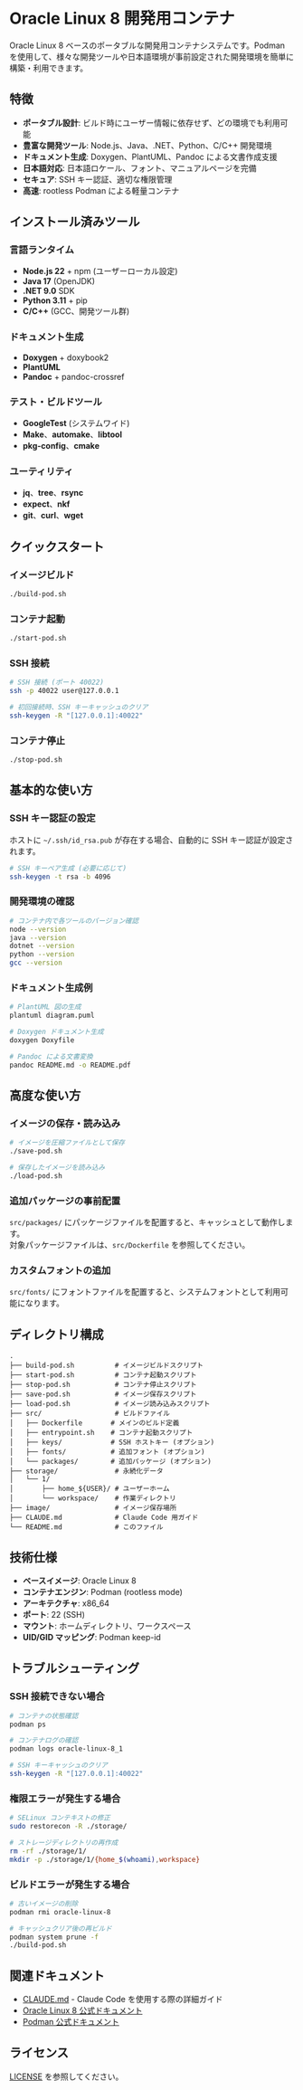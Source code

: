 # Oracle Linux 8 開発用コンテナ

Oracle Linux 8 ベースのポータブルな開発用コンテナシステムです。Podman を使用して、様々な開発ツールや日本語環境が事前設定された開発環境を簡単に構築・利用できます。

## 特徴

- **ポータブル設計**: ビルド時にユーザー情報に依存せず、どの環境でも利用可能
- **豊富な開発ツール**: Node.js、Java、.NET、Python、C/C++ 開発環境
- **ドキュメント生成**: Doxygen、PlantUML、Pandoc による文書作成支援
- **日本語対応**: 日本語ロケール、フォント、マニュアルページを完備
- **セキュア**: SSH キー認証、適切な権限管理
- **高速**: rootless Podman による軽量コンテナ

## インストール済みツール

### 言語ランタイム

- **Node.js 22** + npm (ユーザーローカル設定)
- **Java 17** (OpenJDK)
- **.NET 9.0** SDK
- **Python 3.11** + pip
- **C/C++** (GCC、開発ツール群)

### ドキュメント生成

- **Doxygen** + doxybook2
- **PlantUML**
- **Pandoc** + pandoc-crossref

### テスト・ビルドツール

- **GoogleTest** (システムワイド)
- **Make**、**automake**、**libtool**
- **pkg-config**、**cmake**

### ユーティリティ

- **jq**、**tree**、**rsync**
- **expect**、**nkf**
- **git**、**curl**、**wget**

## クイックスタート

### イメージビルド

```bash
./build-pod.sh
```

### コンテナ起動

```bash
./start-pod.sh
```

### SSH 接続

```bash
# SSH 接続 (ポート 40022)
ssh -p 40022 user@127.0.0.1

# 初回接続時、SSH キーキャッシュのクリア
ssh-keygen -R "[127.0.0.1]:40022"
```

### コンテナ停止

```bash
./stop-pod.sh
```

## 基本的な使い方

### SSH キー認証の設定

ホストに `~/.ssh/id_rsa.pub` が存在する場合、自動的に SSH キー認証が設定されます。

```bash
# SSH キーペア生成 (必要に応じて)
ssh-keygen -t rsa -b 4096
```

### 開発環境の確認

```bash
# コンテナ内で各ツールのバージョン確認
node --version
java --version
dotnet --version
python --version
gcc --version
```

### ドキュメント生成例

```bash
# PlantUML 図の生成
plantuml diagram.puml

# Doxygen ドキュメント生成
doxygen Doxyfile

# Pandoc による文書変換
pandoc README.md -o README.pdf
```

## 高度な使い方

### イメージの保存・読み込み

```bash
# イメージを圧縮ファイルとして保存
./save-pod.sh

# 保存したイメージを読み込み
./load-pod.sh
```

### 追加パッケージの事前配置

`src/packages/` にパッケージファイルを配置すると、キャッシュとして動作します。  
対象パッケージファイルは、`src/Dockerfile` を参照してください。

### カスタムフォントの追加

`src/fonts/` にフォントファイルを配置すると、システムフォントとして利用可能になります。

## ディレクトリ構成

```text
.
├── build-pod.sh          # イメージビルドスクリプト
├── start-pod.sh          # コンテナ起動スクリプト
├── stop-pod.sh           # コンテナ停止スクリプト
├── save-pod.sh           # イメージ保存スクリプト
├── load-pod.sh           # イメージ読み込みスクリプト
├── src/                  # ビルドファイル
│   ├── Dockerfile       # メインのビルド定義
│   ├── entrypoint.sh    # コンテナ起動スクリプト
│   ├── keys/            # SSH ホストキー (オプション)
│   ├── fonts/           # 追加フォント (オプション)
│   └── packages/        # 追加パッケージ (オプション)
├── storage/              # 永続化データ
│   └── 1/
│       ├── home_${USER}/ # ユーザーホーム
│       └── workspace/    # 作業ディレクトリ
├── image/                # イメージ保存場所
├── CLAUDE.md             # Claude Code 用ガイド
└── README.md             # このファイル
```

## 技術仕様

- **ベースイメージ**: Oracle Linux 8
- **コンテナエンジン**: Podman (rootless mode)
- **アーキテクチャ**: x86_64
- **ポート**: 22 (SSH)
- **マウント**: ホームディレクトリ、ワークスペース
- **UID/GID マッピング**: Podman keep-id

## トラブルシューティング

### SSH 接続できない場合

```bash
# コンテナの状態確認
podman ps

# コンテナログの確認
podman logs oracle-linux-8_1

# SSH キーキャッシュのクリア
ssh-keygen -R "[127.0.0.1]:40022"
```

### 権限エラーが発生する場合

```bash
# SELinux コンテキストの修正
sudo restorecon -R ./storage/

# ストレージディレクトリの再作成
rm -rf ./storage/1/
mkdir -p ./storage/1/{home_$(whoami),workspace}
```

### ビルドエラーが発生する場合

```bash
# 古いイメージの削除
podman rmi oracle-linux-8

# キャッシュクリア後の再ビルド
podman system prune -f
./build-pod.sh
```

## 関連ドキュメント

- [CLAUDE.md](CLAUDE.md) - Claude Code を使用する際の詳細ガイド
- [Oracle Linux 8 公式ドキュメント](https://docs.oracle.com/en/operating-systems/oracle-linux/8/)
- [Podman 公式ドキュメント](https://podman.io/docs)

## ライセンス

[LICENSE](./LICENSE) を参照してください。
